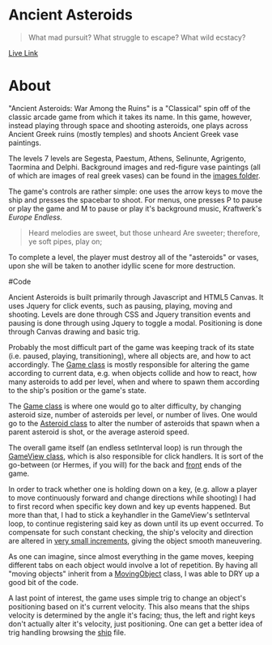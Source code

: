 # Ancient Asteroids

> What mad pursuit? What struggle to escape?
What wild ecstacy?


[Live Link](giovanni-da-rumore.github.io/Ancient-Asteroids)

# About

"Ancient Asteroids: War Among the Ruins" is a "Classical" spin off of the classic arcade game from which it takes its name.
In this game, however, instead playing through space and shooting asteroids, one plays across
Ancient Greek ruins (mostly temples) and shoots Ancient Greek vase paintings.

The levels 7 levels are Segesta, Paestum, Athens, Selinunte, Agrigento, Taormina and Delphi.
Background images and red-figure vase paintings (all of which are images of real greek vases)
can be found in the [images folder](./iamges).


The game's controls are rather simple: one uses the arrow keys to move the ship
and presses the spacebar to shoot. For menus, one presses P to pause or play the game and M to pause or play it's background music, Kraftwerk's *Europe Endless.*

> Heard melodies are sweet, but those unheard
Are sweeter; therefore, ye soft pipes, play on;

To complete a level, the player must destroy all of the
"asteroids" or vases, upon she will be taken to another idyllic scene for more destruction.

#Code

Ancient Asteroids is built primarily through Javascript and HTML5 Canvas.
It uses Jquery for click events, such as pausing, playing, moving and shooting.
Levels are done through CSS and Jquery transition events and pausing is done through using Jquery to toggle a modal.
Positioning is done through Canvas drawing and basic trig.


Probably the most difficult part of the game was keeping track of its state (i.e. paused, playing, transitioning), where all objects are, and how to act accordingly. The [Game class](./bin/game.js) is mostly responsible for altering the game according to current data, e.g. when objects collide and how to react, how many asteroids to add per level, when and where to spawn them according to the ship's position or the game's state.

The [Game class](./bin/game.js) is where one would go to alter difficulty, by changing asteroid size, number of asteroids per level, or number of lives. One would go to the [Asteroid class](./bin/asteroid.js) to alter the number of asteroids that spawn when a parent asteroid is shot, or the average asteroid speed.


The overall game itself (an endless setInterval loop) is run through the [GameView class](gameView.js), which is also responsible for click handlers. It is sort of the go-between (or Hermes, if you will) for the back and [front](./index.html) ends of the game.

In order to track whether one is holding down on a key, (e.g. allow a player to move continuously forward and change directions while shooting) I had to first record when specific key down and key up events happened. But more than that, I had to stick a keyhandler in the GameView's setInterval loop, to continue registering said key as down until its up event occurred. To compensate for such constant checking, the ship's velocity and direction are altered in [very small increments](./bin/ship.js), giving the object smooth maneuvering.


As one can imagine, since almost everything in the game moves, keeping different tabs on each object would involve a lot of repetition. By having all "moving objects" inherit from a [MovingObject](./bin/movingObject.js) class, I was able to DRY up a good bit of the code.

A last point of interest, the game uses simple trig to change an object's positioning based on it's
current velocity. This also means that the ships velocity is determined by the angle it's facing; thus, the left and right keys
don't actually alter it's velocity, just positioning. One can get a better idea of trig handling browsing the [ship](./bin/ship.js) file.
